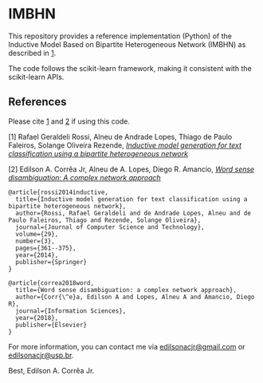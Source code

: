 # IMBHN

This repository provides a reference implementation (Python) of the Inductive Model Based on Bipartite Heterogeneous Network (IMBHN)
as described in [1](#inductive-model-generation-for-text-classification-using-a-bipartite-heterogeneous-network).

The code follows the scikit-learn framework, making it consistent with the scikit-learn APIs.


## References

Please cite [1](#inductive-model-generation-for-text-classification-using-a-bipartite-heterogeneous-network) and [2](#Word-sense-disambiguation-A-complex-network-approach) if using this code.


[1] Rafael Geraldeli Rossi, Alneu de Andrade Lopes, Thiago de Paulo Faleiros, Solange Oliveira Rezende, [*Inductive model generation for text classification using a bipartite heterogeneous network*](https://doi.org/10.1007/s11390-014-1436-7)

[2] Edilson A. Corrêa Jr, Alneu de A. Lopes, Diego R. Amancio, [*Word sense disambiguation: A complex network approach*](https://doi.org/10.1016/j.ins.2018.02.047)

```
@article{rossi2014inductive,
  title={Inductive model generation for text classification using a bipartite heterogeneous network},
  author={Rossi, Rafael Geraldeli and de Andrade Lopes, Alneu and de Paulo Faleiros, Thiago and Rezende, Solange Oliveira},
  journal={Journal of Computer Science and Technology},
  volume={29},
  number={3},
  pages={361--375},
  year={2014},
  publisher={Springer}
}

@article{correa2018word,
  title={Word sense disambiguation: a complex network approach},
  author={Corr{\^e}a, Edilson A and Lopes, Alneu A and Amancio, Diego R},
  journal={Information Sciences},
  year={2018},
  publisher={Elsevier}
}
```


For more information, you can contact me via edilsonacjr@gmail.com or edilsonacjr@usp.br.


Best, Edilson A. Corrêa Jr.


